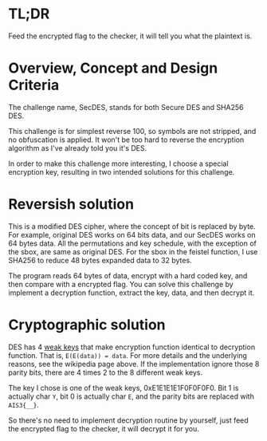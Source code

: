 # TL;DR
Feed the encrypted flag to the checker, it will tell you what the plaintext is.


# Overview, Concept and Design Criteria
The challenge name, SecDES, stands for both Secure DES and SHA256 DES.

This challenge is for simplest reverse 100, so symbols are not stripped, and no obfuscation is applied.
It won't be too hard to reverse the encryption algorithm as I've already told you it's DES.

In order to make this challenge more interesting,
I choose a special encryption key,
resulting in two intended solutions for this challenge.


# Reversish solution
This is a modified DES cipher, where the concept of bit is replaced by byte.
For example, original DES works on 64 bits data, and our SecDES works on 64 bytes data.
All the permutations and key schedule, with the exception of the sbox, are same as original DES.
For the sbox in the feistel function, I use SHA256 to reduce 48 bytes expanded data to 32 bytes.

The program reads 64 bytes of data, encrypt with a hard coded key,
and then compare with a encrypted flag.
You can solve this challenge by implement a decryption function,
extract the key, data, and then decrypt it.


# Cryptographic solution
DES has 4 [weak keys](https://en.wikipedia.org/wiki/Weak_key)
that make encryption function identical to decryption function.
That is, `E(E(data)) = data`. For more details and the underlying reasons,
see the wikipedia page above.
If the implementation ignore those 8 parity bits, there are 4 times 2 to the 8 different weak keys.

The key I chose is one of the weak keys, 0xE1E1E1E1F0F0F0F0.
Bit 1 is actually char `Y`, bit 0 is actually char `E`,
and the parity bits are replaced with `AIS3{__}`.

So there's no need to implement decryption routine by yourself,
just feed the encrypted flag to the checker, it will decrypt it for you.

